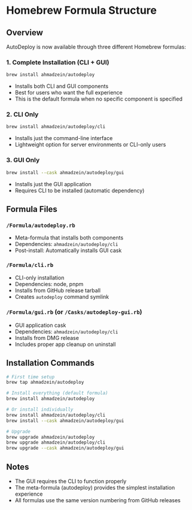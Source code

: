 # Homebrew Formula Structure

## Overview

AutoDeploy is now available through three different Homebrew formulas:

### 1. Complete Installation (CLI + GUI)
```bash
brew install ahmadzein/autodeploy
```
- Installs both CLI and GUI components
- Best for users who want the full experience
- This is the default formula when no specific component is specified

### 2. CLI Only
```bash
brew install ahmadzein/autodeploy/cli
```
- Installs just the command-line interface
- Lightweight option for server environments or CLI-only users

### 3. GUI Only
```bash
brew install --cask ahmadzein/autodeploy/gui
```
- Installs just the GUI application
- Requires CLI to be installed (automatic dependency)

## Formula Files

### `/Formula/autodeploy.rb`
- Meta-formula that installs both components
- Dependencies: `ahmadzein/autodeploy/cli`
- Post-install: Automatically installs GUI cask

### `/Formula/cli.rb`
- CLI-only installation
- Dependencies: node, pnpm
- Installs from GitHub release tarball
- Creates `autodeploy` command symlink

### `/Formula/gui.rb` (or `/Casks/autodeploy-gui.rb`)
- GUI application cask
- Dependencies: `ahmadzein/autodeploy/cli`
- Installs from DMG release
- Includes proper app cleanup on uninstall

## Installation Commands

```bash
# First time setup
brew tap ahmadzein/autodeploy

# Install everything (default formula)
brew install ahmadzein/autodeploy

# Or install individually
brew install ahmadzein/autodeploy/cli
brew install --cask ahmadzein/autodeploy/gui

# Upgrade
brew upgrade ahmadzein/autodeploy
brew upgrade ahmadzein/autodeploy/cli
brew upgrade --cask ahmadzein/autodeploy/gui
```

## Notes

- The GUI requires the CLI to function properly
- The meta-formula (autodeploy) provides the simplest installation experience
- All formulas use the same version numbering from GitHub releases